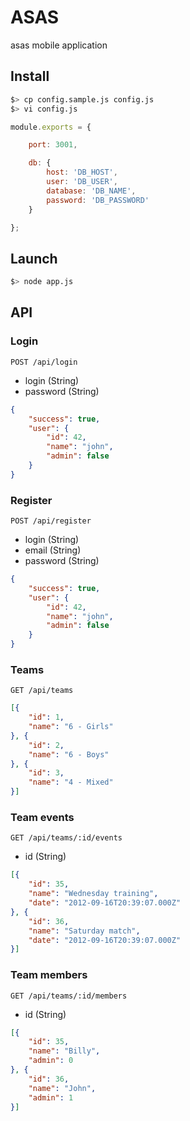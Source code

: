 # ASAS

asas mobile application

## Install

```bash
$> cp config.sample.js config.js
$> vi config.js
```

```js
module.exports = {

    port: 3001,

    db: {
        host: 'DB_HOST',
        user: 'DB_USER',
        database: 'DB_NAME',
        password: 'DB_PASSWORD'
    }

};
```

## Launch

```bash
$> node app.js
```

## API

### Login
`POST /api/login`  

 * login (String)
 * password (String)

```json
{
    "success": true,
    "user": {
        "id": 42,
        "name": "john",
        "admin": false
    }
}
```

### Register
`POST /api/register`  

 * login (String)
 * email (String)
 * password (String)

```json
{
    "success": true,
    "user": {
        "id": 42,
        "name": "john",
        "admin": false
    }
}
```

### Teams
`GET /api/teams`  

```json
[{
    "id": 1,
    "name": "6 - Girls"
}, {
    "id": 2,
    "name": "6 - Boys"
}, {
    "id": 3,
    "name": "4 - Mixed"
}]
```

### Team events
`GET /api/teams/:id/events`  

 * id (String)

```json
[{
    "id": 35,
    "name": "Wednesday training",
    "date": "2012-09-16T20:39:07.000Z"
}, {
    "id": 36,
    "name": "Saturday match",
    "date": "2012-09-16T20:39:07.000Z"
}]
```

### Team members
`GET /api/teams/:id/members`  

 * id (String)

```json
[{
    "id": 35,
    "name": "Billy",
    "admin": 0
}, {
    "id": 36,
    "name": "John",
    "admin": 1
}]
```
